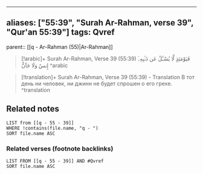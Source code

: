 
---
aliases: ["55:39", "Surah Ar-Rahman, verse 39", "Qur'an 55:39"]
tags: Qvref
---

parent:: [[q - Ar-Rahman (55)|Ar-Rahman]]

> [!arabic]+ Surah Ar-Rahman, Verse 39 (55:39)
> <span class="quran-arabic">فَيَوْمَئِذٍ لَّا يُسْـَٔلُ عَن ذَنۢبِهِۦٓ إِنسٌ وَلَا جَآنٌّ</span>
^arabic

> [!translation]+ Surah Ar-Rahman, Verse 39 (55:39) - Translation
> В тот день ни человек, ни джинн не будет спрошен о его грехе.
^translation



## Related notes
```dataview
LIST from [[q - 55 - 39]]
WHERE !contains(file.name, "q - ")
SORT file.name ASC
```

### Related verses (footnote backlinks)
```dataview
LIST FROM [[q - 55 - 39]] AND #Qvref
SORT file.name ASC
```

